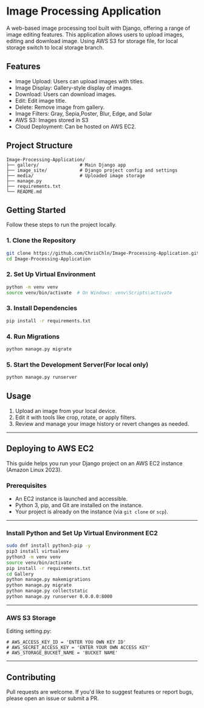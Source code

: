 # Image Processing Application

A web-based image processing tool built with Django, offering a range of image editing features. This application allows users to upload images, editing and download image. Using AWS S3 for storage file, for local storage switch to local storage branch.

## Features

- Image Upload: Users can upload images with titles.
- Image Display: Gallery-style display of images. 
- Download: Users can download images. 
- Edit: Edit image title.
- Delete: Remove image from gallery. 
- Image Filters: Gray, Sepia,Poster, Blur, Edge, and Solar
- AWS S3: Images stored in S3
- Cloud Deployment: Can be hosted on AWS EC2. 

## Project Structure

```
Image-Processing-Application/
├── gallery/               # Main Django app
├── image_site/            # Django project config and settings
├── media/                 # Uploaded image storage
├── manage.py             
├── requirements.txt       
└── README.md              
```

## Getting Started

Follow these steps to run the project locally.

### 1. Clone the Repository

```bash
git clone https://github.com/ChrisChln/Image-Processing-Application.git
cd Image-Processing-Application
```

### 2. Set Up Virtual Environment

```bash
python -m venv venv
source venv/bin/activate  # On Windows: venv\Scripts\activate
```

### 3. Install Dependencies

```bash
pip install -r requirements.txt
```

### 4. Run Migrations

```bash
python manage.py migrate
```

### 5. Start the Development Server(For local only)

```bash
python manage.py runserver
```

## Usage

1. Upload an image from your local device.
2. Edit it with tools like crop, rotate, or apply filters.
3. Review and manage your image history or revert changes as needed.

---

## Deploying to AWS EC2

This guide helps you run your Django project on an AWS EC2 instance (Amazon Linux 2023).

### Prerequisites

- An EC2 instance is launched and accessible.
- Python 3, pip, and Git are installed on the instance.
- Your project is already on the instance (via `git clone` or `scp`).


---

### Install Python and Set Up Virtual Environment EC2

```bash
sudo dnf install python3-pip -y
pip3 install virtualenv
python3 -m venv venv
source venv/bin/activate
pip install -r requirements.txt
cd Gallery
python manage.py makemigrations
python manage.py migrate
python manage.py collectstatic
python manage.py runserver 0.0.0.0:8000
```

---
### AWS S3 Storage
Editing setting.py:
```
# AWS_ACCESS_KEY_ID = 'ENTER YOU OWN KEY ID'  
# AWS_SECRET_ACCESS_KEY = 'ENTER YOUR OWN ACCESS KEY'  
# AWS_STORAGE_BUCKET_NAME = 'BUCKET NAME'  
```

---

## Contributing

Pull requests are welcome. If you'd like to suggest features or report bugs, please open an issue or submit a PR.




